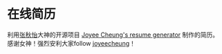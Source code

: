 # 在线简历  
利用[张秋怡](https://github.com/joyeecheung)大神的开源项目 [Joyee Cheung's resume generator](http://joyeecheung.github.io/resume/) 制作的简历。  
感谢女神！强烈安利大家follow [joyeecheung](https://github.com/joyeecheung)！
